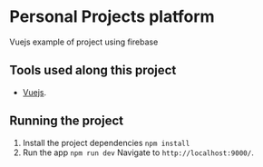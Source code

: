 # Personal Projects platform
Vuejs example of project using firebase

## Tools used along this project
* [Vuejs](http://vuejs-templates.github.io/webpack/).

## Running the project
1. Install the project dependencies ```npm install```
2. Run the app ```npm run dev``` Navigate to `http://localhost:9000/`.


